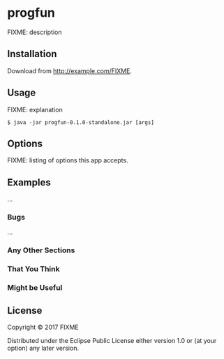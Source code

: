 # progfun

FIXME: description

## Installation

Download from http://example.com/FIXME.

## Usage

FIXME: explanation

    $ java -jar progfun-0.1.0-standalone.jar [args]

## Options

FIXME: listing of options this app accepts.

## Examples

...

### Bugs

...

### Any Other Sections
### That You Think
### Might be Useful

## License

Copyright © 2017 FIXME

Distributed under the Eclipse Public License either version 1.0 or (at
your option) any later version.
